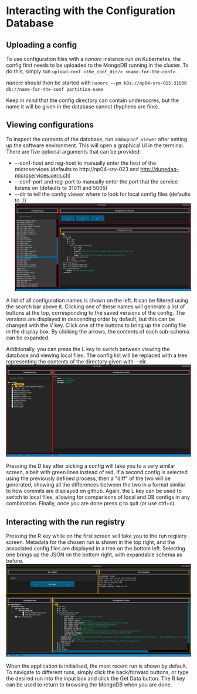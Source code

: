 # Interacting with the Configuration Database

## Uploading a config
To use configuration files with a _nanorc_ instance run on Kubernetes, the config first needs to be uploaded to the MongoDB running in the cluster.
To do this, simply run `upload-conf <the_conf_dir/> <name-for-the-conf>`.

_nanorc_ should then be started with `nanorc --pm k8s://np04-srv-015:31000 db://name-for-the-conf partition-name`

Keep in mind that the config directory can contain underscores, but the name it will be given in the database cannot (hyphens are fine).

## Viewing configurations
To inspect the contents of the database, run `nddaqconf_viewer` after setting up the software environment. This will open a graphical UI in the terminal. There are five optional arguments that can be provided:
* --conf-host and reg-host to manually enter the host of the microservices (defaults to http://np04-srv-023 and http://dunedaq-microservices.cern.ch)
* --conf-port and reg-port to manually enter the port that the service listens on (defaults to 31011 and 5005)
* --dir to tell the config viewer where to look for local config files (defaults to ./)
![Config Viewer](ConfViewerScreenshot.png)

A list of all configuration names is shown on the left. It can be filtered using the search bar above it. 
Clicking one of these names will generate a list of buttons at the top, corresponding to the saved versions of the config.
The versions are displayed in descending order by default, but this can be changed with the V key.
Click one of the buttons to bring up the config file in the display box. By clicking the arrows, the contents of each sub-schema can be expanded.

Additionally, you can press the L key to switch between viewing the database and viewing local files. The config list will be replaced with a tree representing the contents of the directory given with --dir.
![Local Configs](ConfViewerLocalScreenshot.png)

Pressing the D key after picking a config will take you to a very similar screen, albeit with green lines instead of red. 
If a second config is selected using the previously defined process, then a "diff" of the two will be generated, showing all the 
differences between the two in a format similar to how commits are displayed on github.
Again, the L key can be used to switch to local files, allowing for comparisons of local and DB configs in any combination.
Finally, once you are done press q to quit (or use ctrl+c).

## Interacting with the run registry
Pressing the R key while on the first screen will take you to the run registry screen. Metadata for the chosen run is shown in the top right, and the associated config files are displayed in a tree on the bottom left. Selecting one brings up the JSON on the bottom right, with expandable schema as before.
![Run Reg Viewer](RunRegScreenshot.png)

When the application is initialised, the most recent run is shown by default. To navigate to different runs, simply click the back/forward buttons, or type the desired run into the input box and click the Get Data button. The R key can be used to return to browsing the MongoDB when you are done.
